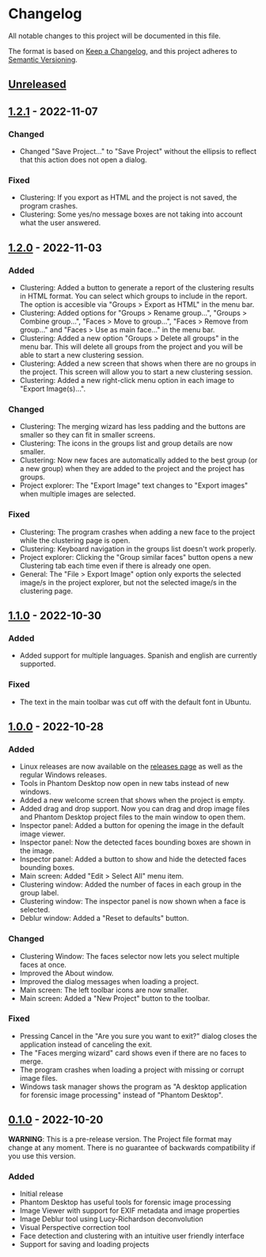 # Changelog
All notable changes to this project will be documented in this file.

The format is based on [Keep a Changelog](https://keepachangelog.com/en/1.0.0/),
and this project adheres to [Semantic Versioning](https://semver.org/spec/v2.0.0.html).

## [Unreleased]

## [1.2.1] - 2022-11-07

### Changed

- Changed "Save Project..." to "Save Project" without the ellipsis to reflect that this action does not open a dialog.

### Fixed

- Clustering: If you export as HTML and the project is not saved, the program crashes.
- Clustering: Some yes/no message boxes are not taking into account what the user answered.

## [1.2.0] - 2022-11-03

### Added

- Clustering: Added a button to generate a report of the clustering results in HTML format. You can select which groups to include in the report. The option is accesible via "Groups > Export as HTML" in the menu bar.
- Clustering: Added options for "Groups > Rename group...", "Groups > Combine group...", "Faces > Move to group...", "Faces > Remove from group..." and "Faces > Use as main face..." in the menu bar.
- Clustering: Added a new option "Groups > Delete all groups" in the menu bar. This will delete all groups from the project and you will be able to start a new clustering session.
- Clustering: Added a new screen that shows when there are no groups in the project. This screen will allow you to start a new clustering session.
- Clustering: Added a new right-click menu option in each image to "Export Image(s)...".

### Changed

- Clustering: The merging wizard has less padding and the buttons are smaller so they can fit in smaller screens.
- Clustering: The icons in the groups list and group details are now smaller.
- Clustering: Now new faces are automatically added to the best group (or a new group) when they are added to the project and the project has groups.
- Project explorer: The "Export Image" text changes to "Export images" when multiple images are selected.

### Fixed

- Clustering: The program crashes when adding a new face to the project while the clustering page is open.
- Clustering: Keyboard navigation in the groups list doesn't work properly.
- Project explorer: Clicking the "Group similar faces" button opens a new Clustering tab each time even if there is already one open.
- General: The "File > Export Image" option only exports the selected image/s in the project explorer, but not the selected image/s in the clustering page.

## [1.1.0] - 2022-10-30

### Added

- Added support for multiple languages. Spanish and english are currently supported.

### Fixed

- The text in the main toolbar was cut off with the default font in Ubuntu.

## [1.0.0] - 2022-10-28

### Added

- Linux releases are now available on the [releases page](https://github.com/jhm-ciberman/phantom-desktop/releases) as well as the regular Windows releases.
- Tools in Phantom Desktop now open in new tabs instead of new windows.
- Added a new welcome screen that shows when the project is empty.
- Added drag and drop support. Now you can drag and drop image files and Phantom Desktop project files to the main window to open them.
- Inspector panel: Added a button for opening the image in the default image viewer.
- Inspector panel: Now the detected faces bounding boxes are shown in the image.
- Inspector panel: Added a button to show and hide the detected faces bounding boxes.
- Main screen: Added "Edit > Select All" menu item.
- Clustering window: Added the number of faces in each group in the group label.
- Clustering window: The inspector panel is now shown when a face is selected.
- Deblur window: Added a "Reset to defaults" button.

### Changed

- Clustering Window: The faces selector now lets you select multiple faces at once.
- Improved the About window.
- Improved the dialog messages when loading a project.
- Main screen: The left toolbar icons are now smaller.
- Main screen: Added a "New Project" button to the toolbar.

### Fixed

- Pressing Cancel in the "Are you sure you want to exit?" dialog closes the application instead of canceling the exit.
- The "Faces merging wizard" card shows even if there are no faces to merge.
- The program crashes when loading a project with missing or corrupt image files.
- Windows task manager shows the program as "A desktop application for forensic image processing" instead of "Phantom Desktop".

## [0.1.0] - 2022-10-20

**WARNING**: This is a pre-release version. The Project file format may change 
at any moment. There is no guarantee of backwards compatibility if you use this
version.

### Added

- Initial release
- Phantom Desktop has useful tools for forensic image processing
- Image Viewer with support for EXIF metadata and image properties
- Image Deblur tool using Lucy-Richardson deconvolution
- Visual Perspective correction tool
- Face detection and clustering with an intuitive user friendly interface
- Support for saving and loading projects


[Unreleased]: https://github.com/jhm-ciberman/phantom-desktop/compare/v1.2.1...HEAD
[1.2.1]: https://github.com/jhm-ciberman/phantom-desktop/compare/v1.2.0...v1.2.1
[1.2.0]: https://github.com/jhm-ciberman/phantom-desktop/compare/v1.1.0...v1.2.0
[1.1.0]: https://github.com/jhm-ciberman/phantom-desktop/compare/v1.0.0...v1.1.0
[1.0.0]: https://github.com/jhm-ciberman/phantom-desktop/compare/v0.1.0...v1.0.0
[0.1.0]: https://github.com/jhm-ciberman/phantom-desktop/releases/tag/v0.1.0
